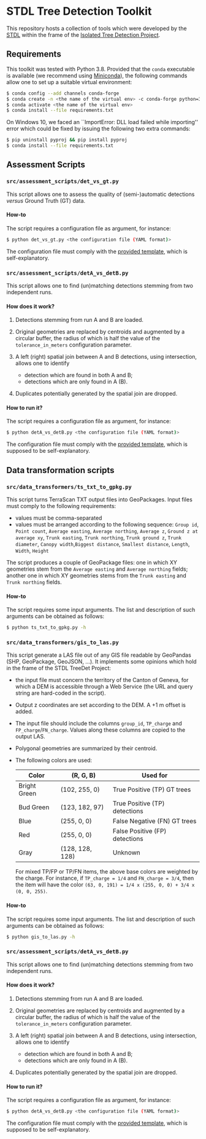 # STDL Tree Detection Toolkit

This repository hosts a collection of tools which were developed by the [STDL](https://www.stdl.ch/) within the frame of the [Isolated Tree Detection Project](https://tech.stdl.ch/PROJ-TREEDET/).

## Requirements

This toolkit was tested with Python 3.8. Provided that the `conda` executable is available (we recommend using [Miniconda](https://docs.conda.io/en/latest/miniconda.html)), the following commands allow one to set up a suitable virtual environment:

```bash
$ conda config --add channels conda-forge
$ conda create -n <the name of the virtual env> -c conda-forge python=3.8
$ conda activate <the name of the virtual env>
$ conda install --file requirements.txt
```

On Windows 10, we faced an ``ImportError: DLL load failed while importing'' error which could be fixed by issuing the following two extra commands:

```bash
$ pip uninstall pyproj && pip install pyproj
$ conda install --file requirements.txt
```

## Assessment Scripts

### `src/assessment_scripts/det_vs_gt.py`

This script allows one to assess the quality of (semi-)automatic detections _versus_ Ground Truth (GT) data.

#### How-to

The script requires a configuration file as argument, for instance:  

```bash
$ python det_vs_gt.py <the configuration file (YAML format)>
```

The configuration file must comply with the [provided template](src/assessment_scripts/cfg_det_vs_gt_template.yaml), which is self-explanatory.

### `src/assessment_scripts/detA_vs_detB.py`

This script allows one to find (un)matching detections stemming from two independent runs.

#### How does it work?

1. Detections stemming from run A and B are loaded.
2. Original geometries are replaced by centroids and augmented by a circular buffer, the radius of which is half the value of the `tolerance_in_meters` configuration parameter.
3. A left (right) spatial join between A and B detections, using intersection, allows one to identify

    * detection which are found in both A and B;
    * detections which are only found in A (B).

4. Duplicates potentially generated by the spatial join are dropped.

#### How to run it?

The script requires a configuration file as argument, for instance:  

```bash
$ python detA_vs_detB.py <the configuration file (YAML format)>
```

The configuration file must comply with the [provided template](src/assessment_scripts/cfg_detA_vs_detB_template.yaml), which is supposed to be self-explanatory.

## Data transformation scripts

### `src/data_transformers/ts_txt_to_gpkg.py`

This script turns TerraScan TXT output files into GeoPackages. Input files must comply to the following requirements:

* values must be comma-separated
* values must be arranged according to the following sequence: `Group id`, `Point count`, `Average easting`, `Average northing`, `Average z`, `Ground z at average xy`, `Trunk easting`, `Trunk northing`, `Trunk ground z`, `Trunk diameter`, `Canopy width`,`Biggest distance`, `Smallest distance`, `Length`, `Width`, `Height`

The script produces a couple of GeoPackage files: one in which XY geometries stem from the `Average easting` and `Average northing` fields; another one in which XY geometries stems from the `Trunk easting` and `Trunk northing` fields.

#### How-to

The script requires some input arguments. The list and description of such arguments can be obtained as follows: 

```bash
$ python ts_txt_to_gpkg.py -h
```

### `src/data_transformers/gis_to_las.py`

This script generate a LAS file out of any GIS file readable by GeoPandas (SHP, GeoPackage, GeoJSON, ...). It implements some opinions which hold in the frame of the STDL TreeDet Project:

* the input file must concern the territory of the Canton of Geneva, for which a DEM is accessible through a Web Service (the URL and query string are hard-coded in the script).
* Output z coordinates are set according to the DEM. A +1 m offset is added.
* The input file should include the columns `group_id`, `TP_charge` and `FP_charge`/`FN_charge`. Values along these columns are copied to the output LAS.
* Polygonal geometries are summarized by their centroid.
* The following colors are used:

    | Color  | (R, G, B)     | Used for              |  
    | ------ | ------------- | --------------------- |
    | Bright Green | (102, 255, 0) | True Positive (TP) GT trees | 
    | Bud Green | (123, 182, 97) | True Positive (TP) detections |
    | Blue | (255, 0, 0) | False Negative (FN) GT trees |
    | Red | (255, 0, 0) | False Positive (FP) detections |
    | Gray | (128, 128, 128) | Unknown | 

    For mixed TP/FP or TP/FN items, the above base colors are weighted by the charge. For instance, if `TP_charge = 1/4` and `FN_charge = 3/4`, then the item will have the color `(63, 0, 191) = 1/4 x (255, 0, 0) + 3/4 x (0, 0, 255)`.

#### How-to

The script requires some input arguments. The list and description of such arguments can be obtained as follows: 

```bash
$ python gis_to_las.py -h
```

### `src/assessment_scripts/detA_vs_detB.py`

This script allows one to find (un)matching detections stemming from two independent runs.

#### How does it work?

1. Detections stemming from run A and B are loaded.
2. Original geometries are replaced by centroids and augmented by a circular buffer, the radius of which is half the value of the `tolerance_in_meters` configuration parameter.
3. A left (right) spatial join between A and B detections, using intersection, allows one to identify

    * detection which are found in both A and B;
    * detections which are only found in A (B).

4. Duplicates potentially generated by the spatial join are dropped.

#### How to run it?

The script requires a configuration file as argument, for instance:  

```bash
$ python detA_vs_detB.py <the configuration file (YAML format)>
```

The configuration file must comply with the [provided template](src/assessment_scripts/cfg_detA_vs_detB_template.yaml), which is supposed to be self-explanatory.
